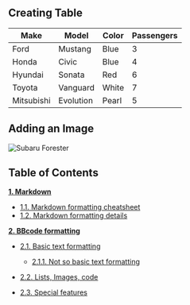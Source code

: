 ## Creating Table
| Make | Model | Color |  Passengers |
|------|------|-----|-----|
| Ford | Mustang | Blue | 3 |
| Honda | Civic | Blue | 4 |
| Hyundai | Sonata | Red | 6 |
| Toyota | Vanguard | White | 7 |
| Mitsubishi | Evolution | Pearl | 5 |


## Adding an Image
![Subaru Forester](https://encrypted-tbn0.gstatic.com/images?q=tbn:ANd9GcTLHdvdJIEwOoMBCFEBEFgVUt6LGf69SWCcfT5fQXDQdM2R0PYzfuxXsn5IbQSKhMKlR3U&usqp=CAU)


## Table of Contents
**[1. Markdown](heading--1)**
* [1.1. Markdown formatting cheatsheet](#heading--1-1)
* [1.2. Markdown formatting details](#heading--1-2)


**[2. BBcode formatting](#heading--2)**

* [2.1. Basic text formatting](#heading--2-1)
  
  * [2.1.1. Not so basic text formatting](#heading--2-1-1)

* [2.2. Lists, Images, code](#heading--2-2)
* [2.3. Special features](#heading-2-3)

